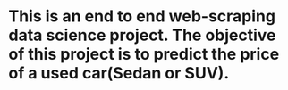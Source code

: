 # This is an end to end web-scraping data science project. The objective of this project is to predict the price of a used car(Sedan or SUV).
